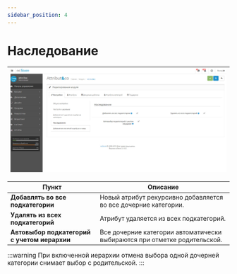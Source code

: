 ```yaml
---
sidebar_position: 4
---
```


# Наследование

| ![Настройки наследования](/img/tutorial/inherit_settings.jpg) |
|-|

| Пункт | Описание |
|-------|----------|
| **Добавлять во все подкатегории** | Новый атрибут рекурсивно добавляется во все дочерние категории. |
| **Удалять из всех подкатегорий** | Атрибут удаляется из всех подкатегорий. |
| **Автовыбор подкатегорий с учетом иерархии** | Все дочерние категории автоматически выбираются при отметке родительской. |

:::warning
При включенной иерархии отмена выбора одной дочерней категории снимает выбор с родительской.
:::
